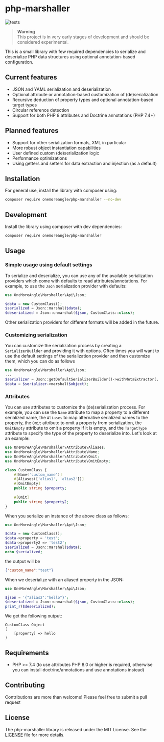 # php-marshaller
![tests](https://github.com/onemoreangle/php-marshaller/actions/workflows/ci.yml/badge.svg)

> **Warning**  
> This project is in very early stages of development and should be considered experimental.

This is a small library with few required dependencies to serialize and deserialize PHP data structures using optional annotation-based configuration.

## Current features
- JSON and YAML serialization and deserialization
- Optional attribute or annotation-based customization of (de)serialization
- Recursive deduction of property types and optional annotation-based target types
- Circular reference detection
- Support for both PHP 8 attributes and Doctrine annotations (PHP 7.4+)

## Planned features 
- Support for other serialization formats, XML in particular
- More robust object instantiation capabilities
- User defined custom (de)serialization logic
- Performance optimizations
- Using getters and setters for data extraction and injection (as a default)

## Installation
For general use, install the library with composer using:
```bash
composer require onemoreangle/php-marshaller --no-dev
```

## Development
Install the library using composer with dev dependencies:
```bash
composer require onemoreangle/php-marshaller
```

## Usage
### Simple usage using default settings
To serialize and deserialize, you can use any of the available serialization providers which come with defaults to read attributes/annotations. For example, to use the `Json` serialization provider with defaults:

```php
use OneMoreAngle\Marshaller\Api\Json;

$data = new CustomClass();
$serialized = Json::marshal($data);
$deserialized = Json::unmarshal($json, CustomClass::class);
```
Other serialization providers for different formats will be added in the future.

### Customizing serialization
You can customize the serialization process by creating a `SerializerBuilder` and providing it with options. Often times you will want to use the default settings of the serialization provider and then customize them, which you can do as follows

```php
use OneMoreAngle\Marshaller\Api\Json;
...
$serializer = Json::getDefaultSerializerBuilder()->withMetaExtractor(...)->build();
$data = $serializer->marshal($object);
```

### Attributes
You can use attributes to customize the (de)serialization process. For example, you can use the `Name` attribute to map a property to a different serialized name, the `Aliases` to map alternative serialized names to the property, the `Omit` attribute to omit a property from serialization, the `OmitEmpty` attribute to omit a property if it is empty, and the `TargetType` attribute to specify the type of the property to deserialize into. Let's look at an example:
```php
use OneMoreAngle\Marshaller\Attribute\Aliases;
use OneMoreAngle\Marshaller\Attribute\Name;
use OneMoreAngle\Marshaller\Attribute\Omit;
use OneMoreAngle\Marshaller\Attribute\OmitEmpty;

class CustomClass {
    #[Name('custom_name')]
    #[Aliases(['alias1', 'alias2'])]
    #[OmitEmpty]
    public string $property;
    
    #[Omit]
    public string $property2;
}
```
When you serialize an instance of the above class as follows:

```php
use OneMoreAngle\Marshaller\Api\Json;

$data = new CustomClass();
$data->property = 'test';
$data->property2 => 'test2';
$serialized = Json::marshal($data);
echo $serialized;
```
the output will be
```json
{"custom_name":"test"}
```
When we deserialize with an aliased property in the JSON:
```php
use OneMoreAngle\Marshaller\Api\Json;

$json = '{"alias2":"hello"}';
$deserialized = Json::unmarshal($json, CustomClass::class);
print_r($deserialized);
```
We get the following output:
```
CustomClass Object
(
    [property] => hello
)
```


## Requirements
- PHP >= 7.4 (to use attributes PHP 8.0 or higher is required, otherwise you can install doctrine/annotations and use annotations instead) 

## Contributing
Contributions are more than welcome! Please feel free to submit a pull request

## License
The php-marshaller library is released under the MIT License. See the [LICENSE](LICENSE) file for more details.
